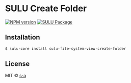 # SULU Create Folder
[![NPM version][npm-image]][npm-url]
[![SULU Package][sulu-package-image]][sulu-package-url]  
 
## Installation

```sh
$ sulu-core install sulu-file-system-view-create-folder
```

## License

MIT © [s-a](https://github.com/s-a)


[npm-image]: https://badge.fury.io/js/sulu-file-system-view-create-folder.svg
[npm-url]: https://npmjs.org/package/sulu-file-system-view-create-folder
[sulu-package-url]: https://github.com/sulu-one/sulu
[sulu-package-image]: https://img.shields.io/badge/SULU-package-orange.svg
[sulu-home-url]: https://github.com/sulu-one/sulu/
